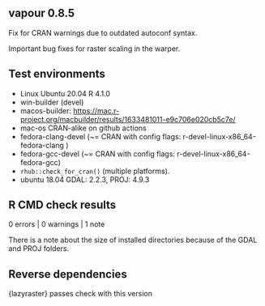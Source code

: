 ## vapour 0.8.5

Fix for CRAN warnings due to outdated autoconf syntax. 

Important bug fixes for raster scaling in the warper. 

## Test environments

* Linux Ubuntu 20.04 R 4.1.0
* win-builder (devel)
* macos-builder: https://mac.r-project.org/macbuilder/results/1633481011-e9c706e020cb5c7e/
* mac-os CRAN-alike on github actions
* fedora-clang-devel      (~= CRAN with config flags: r-devel-linux-x86_64-fedora-clang )
* fedora-gcc-devel        (~= CRAN with config flags: r-devel-linux-x86_64-fedora-gcc)
* `rhub::check_for_cran()` (multiple platforms). 
* ubuntu 18.04    GDAL: 2.2.3, PROJ: 4.9.3

## R CMD check results

0 errors | 0 warnings | 1 note

There is a note about the size of installed directories  because 
 of the GDAL and PROJ folders. 


## Reverse dependencies

{lazyraster} passes check with this version



